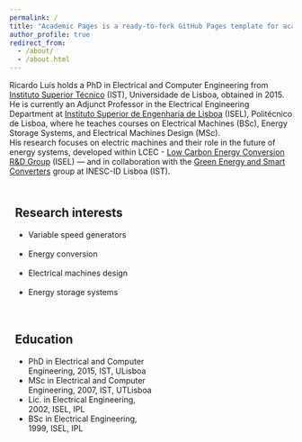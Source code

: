 ```yaml
---
permalink: /
title: "Academic Pages is a ready-to-fork GitHub Pages template for academic personal websites"
author_profile: true
redirect_from: 
  - /about/
  - /about.html
---
```


Ricardo Luís holds a PhD in Electrical and Computer Engineering from [Instituto Superior Técnico](https://tecnico.ulisboa.pt) (IST), Universidade de Lisboa, obtained in 2015.\
He is currently an Adjunct Professor in the Electrical Engineering Department at [Instituto Superior de Engenharia de Lisboa](https://www.isel.pt/) (ISEL), Politécnico de Lisboa, where he teaches courses on Electrical Machines (BSc), Energy Storage Systems, and Electrical Machines Design (MSc).\
His research focuses on electric machines and their role in the future of energy systems, developed within LCEC - [Low Carbon Energy Conversion R&D Group](https://lcec.isel.pt/) (ISEL) — and in collaboration with the [Green Energy and Smart Converters](https://www.inesc-id.pt/research-areas/green-energy-and-smart-converters/) group at INESC-ID Lisboa (IST).


<style>
.column {
    float: left;
    padding: 10px;
    width: 50%;
}

/* Clear floats after the columns */
.row:after {
    content: "";
    display: table;
    clear: both;
}
</style>

<div class="row">

<div class="column">
<h2>Research interests</h2>
<ul class="ul-interests">
<li>Variable speed generators</li>
<br>
<li>Energy conversion</li>
<br>
<li>Electrical machines design</li>
<br>
<li>Energy storage systems</li>
</ul>
</div>

<div class="column">
<h2>Education</h2>
<ul class="ul-edu fa-ul">
<li>
<i class="fa fa-university"></i> PhD in Electrical and Computer Engineering, 2015, IST, ULisboa
</li>

<li>
<i class="fa fa-university"></i> MSc in Electrical and Computer Engineering, 2007, IST, UTLisboa
</li>

<li>
<i class="fas fa-graduation-cap"></i> Lic. in Electrical Engineering, 2002, ISEL, IPL
</li>

<li>
<i class="fas fa-graduation-cap"></i> BSc in Electrical Engineering, 1999, ISEL, IPL
</li>

</ul>
</div>

</div>

